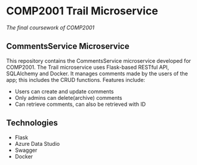 # COMP2001 Trail Microservice

_The final coursework of COMP2001_

## CommentsService Microservice
This repository contains the CommentsService microservice developed for COMP2001.
The Trail microservice uses Flask-based RESTful API, SQLAlchemy and Docker. It manages comments made by the users of the app; this includes the CRUD functions.
Features include:
- Users can create and update comments
- Only admins can delete(archive) comments
- Can retrieve comments, can also be retrieved with ID

## Technologies
- Flask
- Azure Data Studio
- Swagger
- Docker
